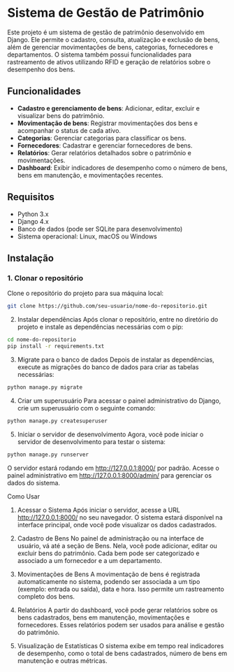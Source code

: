 # Sistema de Gestão de Patrimônio

Este projeto é um sistema de gestão de patrimônio desenvolvido em Django. Ele permite o cadastro, consulta, atualização e exclusão de bens, além de gerenciar movimentações de bens, categorias, fornecedores e departamentos. O sistema também possui funcionalidades para rastreamento de ativos utilizando RFID e geração de relatórios sobre o desempenho dos bens.

## Funcionalidades

- **Cadastro e gerenciamento de bens**: Adicionar, editar, excluir e visualizar bens do patrimônio.
- **Movimentação de bens**: Registrar movimentações dos bens e acompanhar o status de cada ativo.
- **Categorias**: Gerenciar categorias para classificar os bens.
- **Fornecedores**: Cadastrar e gerenciar fornecedores de bens.
- **Relatórios**: Gerar relatórios detalhados sobre o patrimônio e movimentações.
- **Dashboard**: Exibir indicadores de desempenho como o número de bens, bens em manutenção, e movimentações recentes.

## Requisitos

- Python 3.x
- Django 4.x
- Banco de dados (pode ser SQLite para desenvolvimento)
- Sistema operacional: Linux, macOS ou Windows

## Instalação

### 1. Clonar o repositório

Clone o repositório do projeto para sua máquina local:

```bash
git clone https://github.com/seu-usuario/nome-do-repositorio.git
```
2. Instalar dependências
Após clonar o repositório, entre no diretório do projeto e instale as dependências necessárias com o pip:
```bash
cd nome-do-repositorio
pip install -r requirements.txt
```
3. Migrate para o banco de dados
Depois de instalar as dependências, execute as migrações do banco de dados para criar as tabelas necessárias:
```bash
python manage.py migrate
```
4. Criar um superusuário
Para acessar o painel administrativo do Django, crie um superusuário com o seguinte comando:
```bash
python manage.py createsuperuser
```
5. Iniciar o servidor de desenvolvimento
Agora, você pode iniciar o servidor de desenvolvimento para testar o sistema:
```bash
python manage.py runserver
```
O servidor estará rodando em http://127.0.0.1:8000/ por padrão. Acesse o painel administrativo em http://127.0.0.1:8000/admin/ para gerenciar os dados do sistema.

Como Usar
1. Acessar o Sistema
Após iniciar o servidor, acesse a URL http://127.0.0.1:8000/ no seu navegador. O sistema estará disponível na interface principal, onde você pode visualizar os dados cadastrados.

2. Cadastro de Bens
No painel de administração ou na interface de usuário, vá até a seção de Bens. Nela, você pode adicionar, editar ou excluir bens do patrimônio. Cada bem pode ser categorizado e associado a um fornecedor e a um departamento.

3. Movimentações de Bens
A movimentação de bens é registrada automaticamente no sistema, podendo ser associada a um tipo (exemplo: entrada ou saída), data e hora. Isso permite um rastreamento completo dos bens.

4. Relatórios
A partir do dashboard, você pode gerar relatórios sobre os bens cadastrados, bens em manutenção, movimentações e fornecedores. Esses relatórios podem ser usados para análise e gestão do patrimônio.

5. Visualização de Estatísticas
O sistema exibe em tempo real indicadores de desempenho, como o total de bens cadastrados, número de bens em manutenção e outras métricas.






